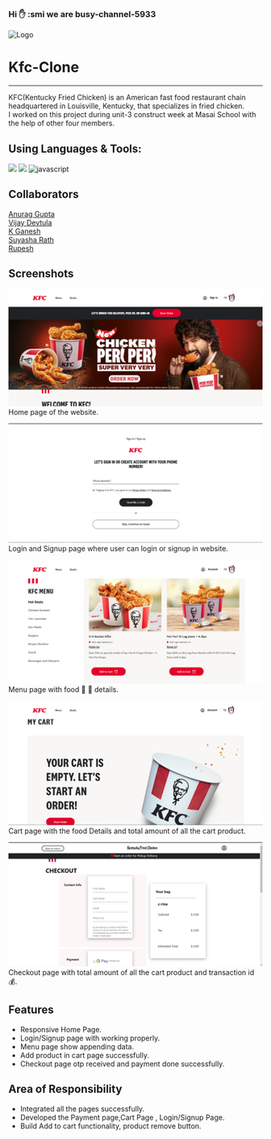 ### Hi ✋ :smi we are busy-channel-5933
![Logo](https://online.kfc.co.in/static/media/kfcLogo.492728c6.svg)

# Kfc-Clone
<hr>
 KFC(Kentucky Fried Chicken) is an American fast food restaurant chain headquartered in Louisville, Kentucky, that specializes in fried chicken.
<br>
I worked on this project during unit-3 construct week at Masai School with the help of other four members.

## Using Languages & Tools:
<img width="26px" src="https://camo.githubusercontent.com/da7acacadecf91d6dc02efcd2be086bb6d78ddff19a1b7a0ab2755a6fda8b1e9/68747470733a2f2f63646e2e6a7364656c6976722e6e65742f67682f64657669636f6e732f64657669636f6e2f69636f6e732f68746d6c352f68746d6c352d6f726967696e616c2e737667"/>
<img width="26px" src="https://camo.githubusercontent.com/5fa137d222dde7b69acd22c6572a065ce3656e6ffa1f5e88c1b5c7a935af3cc6/68747470733a2f2f63646e2e6a7364656c6976722e6e65742f67682f64657669636f6e732f64657669636f6e2f69636f6e732f7673636f64652f7673636f64652d6f726967696e616c2e737667"/>
<img width="26px" src="https://camo.githubusercontent.com/442c452cb73752bb1914ce03fce2017056d651a2099696b8594ddf5ccc74825e/68747470733a2f2f63646e2e6a7364656c6976722e6e65742f67682f64657669636f6e732f64657669636f6e2f69636f6e732f6a6176617363726970742f6a6176617363726970742d6f726967696e616c2e737667" alt="javascript"/>

## Collaborators
<a href="https://github.com/anuragg0107">Anurag Gupta</a><br>
<a href="https://github.com/VijayDevtula">Vijay Devtula</a><br>
<a href="https://github.com/Ganeshwebdeveloper">K Ganesh</a><br>
<a href="https://github.com/SuyashaRath">Suyasha Rath</a><br>
<a href="https://github.com/rupeshgondrawar">Rupesh</a><br>

## Screenshots

![Home Page](./images/a.png)
Home page of the website.

![Login/Signup](./images/b.png)
Login and Signup page where user can login or signup in website. 

![Menu Page](./images/c.png)
Menu page with food 🐔 🍔 details.

![Cart Page](./images/d.png)
Cart page with the food Details and total amount of all the cart product.

![Checkout Page](./images/e.png)
Checkout page with total amount of all the cart product and transaction id :moneybag:.

## Features
- Responsive Home Page.
- Login/Signup page with working properly.
- Menu page show appending data.
- Add product in cart page successfully.
- Checkout page otp received and payment done successfully. 

## Area of Responsibility

- Integrated all the pages successfully.
- Developed the Payment page,Cart Page , Login/Signup Page.
- Build Add to cart functionality, product remove button.
